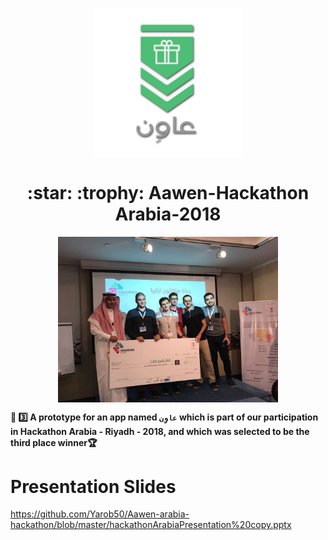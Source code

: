 <p align="center">
 <img align="center" src="https://github.com/Yarob50/Aawen-arabia-hackathon/blob/master/app-icon.png" width="240"/>
</p>
<h1 align="center"> :star: :trophy: Aawen-Hackathon Arabia-2018 </h1>
<p align="center">
 <img align="center" src="https://github.com/Yarob50/Aawen-arabia-hackathon/blob/master/Hackathon%20Arabia.jpg" width="70%"/>
</p>

**:star2: :three: A prototype for an app named `عاوِن` which is part of our participation in Hackathon Arabia - Riyadh - 2018, and which was selected to be the third place winner:trophy:**

# Presentation Slides
https://github.com/Yarob50/Aawen-arabia-hackathon/blob/master/hackathonArabiaPresentation%20copy.pptx


